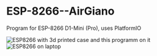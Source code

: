 # ESP-8266--AirGiano
Program for ESP-8266 D1-Mini (Pro), uses PlatformIO

<img src="https://media.discordapp.net/attachments/944354446337507358/973943524309479474/IMG_20220511_154137_1.jpg" alt="ESP8266 with 3d printed case and this programm on it" />
<img src="https://media.discordapp.net/attachments/944354446337507358/973943578973843476/IMG_20220511_154308_2.jpg" alt="ESP8266 on laptop" />

